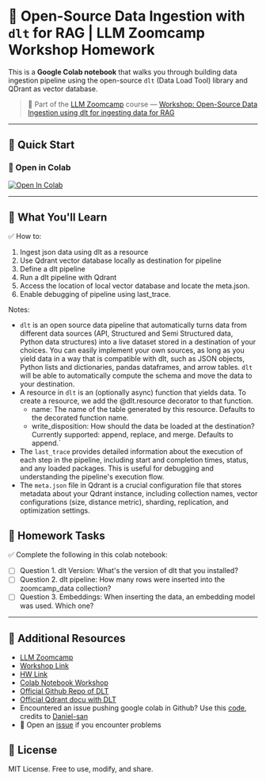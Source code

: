 
# 🧠 Open-Source Data Ingestion with `dlt` for RAG | LLM Zoomcamp Workshop Homework

This is a **Google Colab notebook** that walks you through building data ingestion pipeline using the open-source `dlt` (Data Load Tool) library and QDrant as vector database.

> 📍 Part of the [LLM Zoomcamp](https://github.com/DataTalksClub/llm-zoomcamp) course — [Workshop: Open-Source Data Ingestion using dlt for ingesting data for RAG](https://github.com/DataTalksClub/llm-zoomcamp/blob/main/cohorts/2025/workshops/dlt.md)

---

## 🚀 Quick Start

### 🔗 Open in Colab  
[![Open In Colab](https://colab.research.google.com/assets/colab-badge.svg)](https://colab.research.google.com/github/OneRenix/llm-zoomcamp/blob/main/workshop-open-source-dlt/workshop_open_source_dlt_hw.ipynb)

---

## 📘 What You'll Learn

✅ How to:
1. Ingest json data using dlt as a resource 
2. Use Qdrant vector database locally as destination for pipeline
3. Define a dlt pipeline 
4. Run a dlt pipeline with Qdrant 
5. Access the location of local vector database and locate the meta.json. 
6. Enable debugging of pipeline using last_trace.

Notes:
- `dlt` is an open source data pipeline that automatically turns data from different data sources (API, Structured and Semi Structured data, Python data structures) into a live dataset stored in a destination of your choices. You can easily implement your own sources, as long as you yield data in a way that is compatible with dlt, such as JSON objects, Python lists and dictionaries, pandas dataframes, and arrow tables. `dlt` will be able to automatically compute the schema and move the data to your destination.
- A resource in `dlt` is an (optionally async) function that yields data. To create a resource, we add the @dlt.resource decorator to that function.
  - name: The name of the table generated by this resource. Defaults to the decorated function name.
  - write_disposition: How should the data be loaded at the destination? Currently supported: append, replace, and merge. Defaults to append.`
- The `last_trace` provides detailed information about the execution of each step in the pipeline, including start and completion times, status, and any loaded packages. This is useful for debugging and understanding the pipeline's execution flow.
- The `meta.json` file in Qdrant is a crucial configuration file that stores metadata about your Qdrant instance, including collection names, vector configurations (size, distance metric), sharding, replication, and optimization settings.

## 🧪 Homework Tasks

✅ Complete the following in this colab notebook:
- [ ] Question 1. dlt Version: What's the version of dlt that you installed?
- [ ] Question 2. dlt pipeline: How many rows were inserted into the zoomcamp_data collection?
- [ ] Question 3. Embeddings: When inserting the data, an embedding model was used. Which one?

---

## 🙋 Additional Resources
- [LLM Zoomcamp](https://github.com/DataTalksClub/llm-zoomcamp/)
- [Workshop Link](https://github.com/DataTalksClub/llm-zoomcamp/blob/main/cohorts/2025/workshops/dlt.md)
- [HW Link](https://github.com/DataTalksClub/llm-zoomcamp/blob/main/cohorts/2025/workshops/dlt.md)
- [Colab Notebook Workshop](https://colab.research.google.com/drive/1vBA9OIGChcKjjg8r5hHduR0v3A5D6rmH?usp=sharing#scrollTo=mUECnGVvRRfb)
- [Official Github Repo of DLT](https://github.com/dlt-hub)
- [Official Qdrant docu with DLT](https://dlthub.com/docs/dlt-ecosystem/destinations/qdrant)
- Encountered an issue pushing google colab in Github? Use this [code](https://github.com/danielBejar/Colab_to_GitHub_/blob/main/colab_to_github.py), credits to [Daniel-san](https://github.com/danielBejar)
- 🐛 Open an [issue](https://github.com/OneRenix/llm-zoomcamp/issues) if you encounter problems

## 📜 License

MIT License. Free to use, modify, and share.
